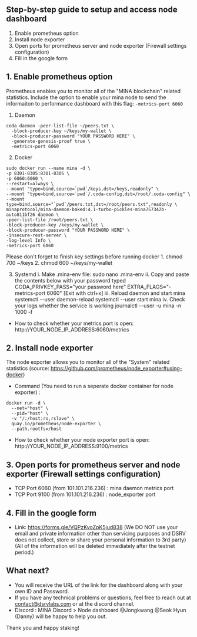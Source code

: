 ## Step-by-step guide to setup and access node dashboard

1. Enable prometheus option
2. Install node exporter
3. Open ports for prometheus server and node exporter (Firewall settings configuration)
4. Fill in the google form

## 1. Enable prometheus option
Prometheus enables you to monitor all of the "MINA blockchain" related statistics.
Include the option to enable your mina node to send the informaiton to performance dashboard with this flag: `-metrics-port 6060`

  1. Daemon
```
coda daemon -peer-list-file ~/peers.txt \
  -block-producer-key ~/keys/my-wallet \
  -block-producer-password "YOUR PASSWORD HERE" \
  -generate-genesis-proof true \
  -metrics-port 6060
```

  2. Docker
```
sudo docker run --name mina -d \
-p 8301-8305:8301-8305 \
-p 6060:6060 \
--restart=always \
--mount "type=bind,source=`pwd`/keys,dst=/keys,readonly" \
--mount "type=bind,source=`pwd`/.coda-config,dst=/root/.coda-config" \
--mount type=bind,source="`pwd`/peers.txt,dst=/root/peers.txt",readonly \
minaprotocol/mina-daemon-baked:4.1-turbo-pickles-mina757342b-auto811bf26 daemon \
-peer-list-file /root/peers.txt \
-block-producer-key /keys/my-wallet \
-block-producer-password "YOUR PASSWORD HERE" \
-insecure-rest-server \
-log-level Info \
-metrics-port 6060
```

 Please don't forget to finish key settings before running docker
    1. chmod 700 ~/keys
    2. chmod 600 ~/keys/my-wallet

  3. Systemd
    i. Make .mina-env file: sudo nano .mina-env
    ii. Copy and paste the contents below with your password typed
    CODA_PRIVKEY_PASS="your password here"
    EXTRA_FLAGS="-metrics-port 6060"
    [Exit with ctrl+x]
    iii. Reload daemon and start mina
    systemctl --user daemon-reload
    systemctl --user start mina
    iv. Check your logs whether the service is working
    journalctl --user -u mina -n 1000 -f 
  

- How to check whether your metrics port is open: http://YOUR_NODE_IP_ADDRESS:6060/metrics

## 2. Install node exporter
The node exporter allows you to monitor all of the "System" related statistics (source: https://github.com/prometheus/node_exporter#using-docker)
- Command (You need to run a seperate docker container for node exporter) :
```
docker run -d \
  --net="host" \
  --pid="host" \
  -v "/:/host:ro,rslave" \
  quay.io/prometheus/node-exporter \
  --path.rootfs=/host
 ```
- How to check whether your node exporter port is open: http://YOUR_NODE_IP_ADDRESS:9100/metrics

## 3. Open ports for prometheus server and node exporter (Firewall settings configuration)
- TCP Port 6060 (from 101.101.216.236) : mina daemon metrics port
- TCP Port 9100 (from 101.101.216.236) : node_exporter port

## 4. Fill in the google form
- Link: https://forms.gle/VQPzKvoZpK5jud838
(We DO NOT use your email and private information other than servicing purposes and DSRV does not collect, store or share your personal information to 3rd party)
(All of the information will be deleted immediately after the testnet period.)

## What next?
- You will receive the URL of the link for the dashboard along with your own ID and Password.
- If you have any technical problems or questions, feel free to reach out  at contact@dsrvlabs.com or at the discord channel.
- Discord : MINA Discord > Node dashboard
@Jongkwang @Seok Hyun (Danny) will be happy to help you out.

Thank you and happy staking! 
